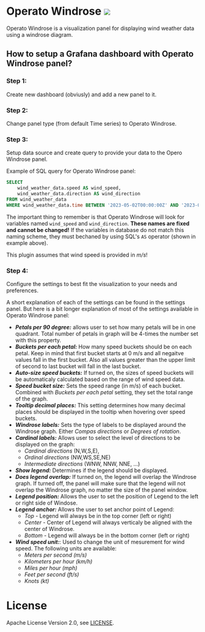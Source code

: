 [//]: # (This README file is going to be the one displayed on the Grafana.com website for your plugin)

# Operato Windrose ![](https://git.operato.eu/open-source/operato-windrose-panel/-/raw/v1.0.0/src/img/operato-windrose-logo-small.svg)

Operato Windrose is a visualization panel for displaying wind weather data using a windrose diagram. 

## How to setup a Grafana dashboard with Operato Windrose panel?

### **Step 1:** 

Create new dashboard (obviusly) and add a new panel to it.

### **Step 2:**

Change panel type (from default Time series) to Operato Windrose.

### **Step 3:**

Setup data source and create query to provide your data to the Opero Windrose panel.

Example of SQL query for Operato Windrose panel:
``` sql
SELECT 
    wind_weather_data.speed AS wind_speed, 
    wind_weather_data.direction AS wind_direction
FROM wind_weather_data
WHERE wind_weather_data.time BETWEEN '2023-05-02T00:00:00Z' AND '2023-05-02T023:59:59Z'
```
The important thing to remember is that Operato Windrose will look for variables named `wind_speed` and `wind_direction`. **These names are fixed and cannot be changed!** If the variables in database do not match this naming scheme, they must bechaned by using SQL's `AS` operator (shown in example above). 

This plugin assumes that wind speed is provided in *m/s*!


### **Step 4:**

Configure the settings to best fit the visualization to your needs and preferences.

A short explanation of each of the settings can be found in the settings panel. But here is a bit longer explanation of most of the settings available in Operato Windrose panel:

- ***Petals per 90 degree:*** allows user to set how many petals will be in one quadrant. Total number of petals in graph will be 4-times the number set with this property.
- ***Buckets per each petal:*** How many speed buckets should be on each petal. Keep in mind that first bucket starts at 0 m/s and all negaitve values fall in the first bucket. Also all values greater than the upper limit of second to last bucket will fall in the last bucket.
- ***Auto-size speed buckets:*** If turned on, the sizes of speed buckets will be automaticaly calculated based on the range of wind speed data.
- ***Speed bucket size:*** Sets the speed range (in m/s) of each bucket. Combined with *Buckets per each petal* setting, they set the total range of the graph. 
- ***Tooltip decimal places:*** This setting determines how many decimal places should be displayed in the tooltip when hovering over speed buckets.
- ***Windrose labels:*** Sets the type of labels to be displayed around the Windrose graph. Either *Compas directions* or *Degrees of rotation*. 
- ***Cardinal labels:*** Allows user to select the level of directions to be displayed on the graph: 
    - *Cardinal directions* (N,W,S,E), 
    - *Ordinal directions* (NW,WS,SE,NE)
    - *Intermediate directions* (WNW, NNW, NNE, ...)
- ***Show legend:*** Determines if the legend should be displayed.
- ***Does legend overlap:*** If turned on, the legend will overlap the Windrose graph. If turned off, the panel will make sure that the legend will not overlap the Windrose graph, no matter the size of the panel window.
- ***Legend position:*** Allows the user to set the position of Legend to the left or right side of Windose. 
- ***Legend anchor:*** Allows the user to set anchor point of Legend:
    - *Top* - Legend will always be in the top corner (left or right)
    - *Center* - Center of Legend will always verticaly be aligned with the center of Windrose.
    - *Bottom* - Legend will always be in the bottom corner (left or right)
- ***Wind speed unit:***: Used to change the unit of mesurement for wind speed. The following units are available:
    - *Meters per second (m/s)*
    - *Kilometers per hour (km/h)*
    - *Miles per hour (mph)*
    - *Feet per second (ft/s)*
    - *Knots (kt)*

# License
Apache License Version 2.0, see [LICENSE](https://github.com/Mengesh/grafana-windrose-panel).

